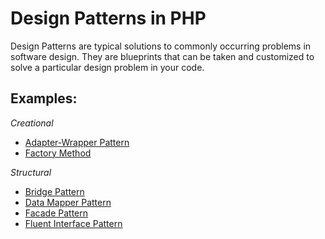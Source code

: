 Design Patterns in PHP
========================

Design Patterns are typical solutions to commonly occurring problems in software design. 
They are blueprints that can be taken and customized to solve a particular design problem in your code.

__Examples__:
-------------
_Creational_
  - [Adapter-Wrapper Pattern](https://github.com/zuxbrt/design-patterns-PHP/tree/master/Adapter-Wrapper)
  - [Factory Method](https://github.com/zuxbrt/design-patterns-PHP/tree/master/Factory%20Method)
  
_Structural_
  - [Bridge Pattern](https://github.com/zuxbrt/design-patterns-PHP/tree/master/Bridge)
  - [Data Mapper Pattern](https://github.com/zuxbrt/design-patterns-PHP/tree/master/Data%20Mapper)
  - [Facade Pattern](https://github.com/zuxbrt/design-patterns-PHP/tree/master/Facade)
  - [Fluent Interface Pattern](https://github.com/zuxbrt/design-patterns-PHP/tree/master/Fluent%20Interface)
